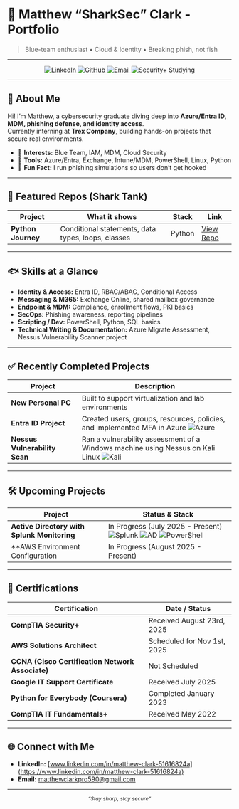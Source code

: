 # 🦈 Matthew “SharkSec” Clark - Portfolio
> Blue-team enthusiast • Cloud & Identity • Breaking phish, not fish

---

<p align="center">
  <!-- Badges -->
  <a href="https://www.linkedin.com/in/YOUR-LINKEDIN/">
    <img src="https://img.shields.io/badge/LinkedIn-0A66C2?logo=linkedin&logoColor=white" alt="LinkedIn">
  </a>
  <a href="https://github.com/CyberSharkMan25">
    <img src="https://img.shields.io/badge/GitHub-181717?logo=github&logoColor=white" alt="GitHub">
  </a>
  <a href="mailto:YOUREMAIL@example.com">
    <img src="https://img.shields.io/badge/Email-0078D4?logo=microsoftoutlook&logoColor=white" alt="Email">
  </a>
  <img src="https://img.shields.io/badge/Security%2B-Studying-informational" alt="Security+ Studying">
</p>

---

## 🌊 About Me
Hi! I’m Matthew, a cybersecurity graduate diving deep into **Azure/Entra ID, MDM, phishing defense, and identity access**.  
Currently interning at **Trex Company**, building hands-on projects that secure real environments.

- 🔐 **Interests:** Blue Team, IAM, MDM, Cloud Security  
- 🧰 **Tools:** Azure/Entra, Exchange, Intune/MDM, PowerShell, Linux, Python  
- 🎣 **Fun Fact:** I run phishing simulations so users don’t get hooked  

---

## 🦈 Featured Repos (Shark Tank)
| Project | What it shows | Stack | Link |
|---|---|---|---|
| **Python Journey** | Conditional statements, data types, loops, classes | Python | [View Repo](https://github.com/CyberSharkMan25/Python-Journey) |

---

## 🐟 Skills at a Glance
- **Identity & Access:** Entra ID, RBAC/ABAC, Conditional Access  
- **Messaging & M365:** Exchange Online, shared mailbox governance  
- **Endpoint & MDM:** Compliance, enrollment flows, PKI basics  
- **SecOps:** Phishing awareness, reporting pipelines  
- **Scripting / Dev:** PowerShell, Python, SQL basics  
- **Technical Writing & Documentation:** Azure Migrate Assessment, Nessus Vulnerability Scanner project  

---

## ✅ Recently Completed Projects
| Project | Description |
|---|---|
| **New Personal PC** | Built to support virtualization and lab environments |
| **Entra ID Project** | Created users, groups, resources, policies, and implemented MFA in Azure ![Azure](https://img.shields.io/badge/Microsoft%20Azure-0078D4?logo=microsoftazure&logoColor=white) |
| **Nessus Vulnerability Scan** | Ran a vulnerability assessment of a Windows machine using Nessus on Kali Linux ![Kali](https://img.shields.io/badge/Kali-Linux-268BEE?style=for-the-badge&logo=kalilinux&logoColor=white) |

---

## 🛠️ Upcoming Projects
| Project | Status & Stack |
|---|---|
| **Active Directory with Splunk Monitoring** | In Progress (July 2025 - Present) ![Splunk](https://img.shields.io/badge/-Splunk-000?logo=splunk&logoColor=white) ![AD](https://img.shields.io/badge/-Active%20Directory-003366?logo=windows&logoColor=white) ![PowerShell](https://img.shields.io/badge/-PowerShell-012456?logo=powershell&logoColor=white) |
| **AWS Environment Configuration | In Progress (August 2025 - Present) |

---

## 📖 Certifications
| Certification | Date / Status |
|---|---|
| **CompTIA Security+** | Received August 23rd, 2025 |
| **AWS Solutions Architect** | Scheduled for Nov 1st, 2025 |
| **CCNA (Cisco Certification Network Associate)** | Not Scheduled |
| **Google IT Support Certificate** | Received July 2025 |
| **Python for Everybody (Coursera)** | Completed January 2023 |
| **CompTIA IT Fundamentals+** | Received May 2022 |

---

## 🌐 Connect with Me
- **LinkedIn:** [www.linkedin.com/in/matthew-clark-51616824a](https://www.linkedin.com/in/matthew-clark-51616824a)  
- **Email:** matthewclarkpro590@gmail.com  

---

<p align="center">
  <sub><em>“Stay sharp, stay secure”</em></sub>
</p>
